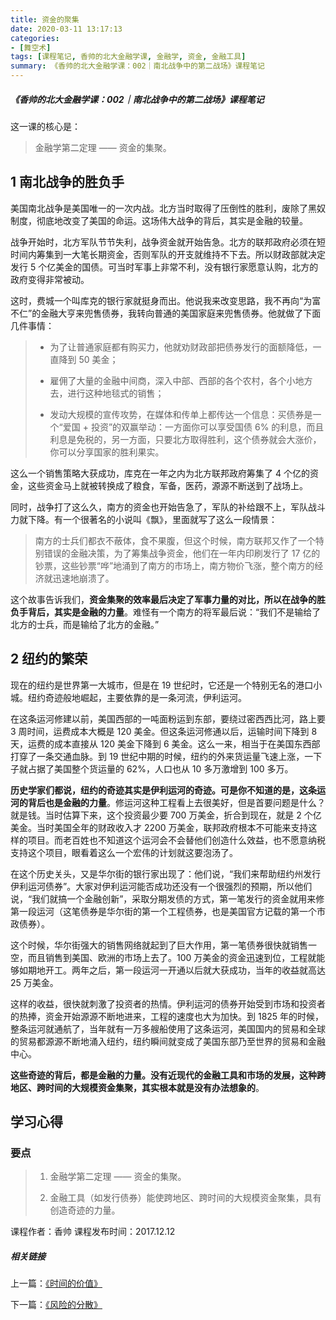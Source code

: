 ```yaml
---
title: 资金的聚集
date: 2020-03-11 13:17:13
categories:
- [舞空术]
tags: [课程笔记, 香帅的北大金融学课, 金融学, 资金, 金融工具]
summary: 《香帅的北大金融学课：002｜南北战争中的第二战场》课程笔记
---
```


##### 《香帅的北大金融学课：002｜南北战争中的第二战场》课程笔记

这一课的核心是：

> 金融学第二定理 —— 资金的集聚。

## 1 南北战争的胜负手

美国南北战争是美国唯一的一次内战。北方当时取得了压倒性的胜利，废除了黑奴制度，彻底地改变了美国的命运。这场伟大战争的背后，其实是金融的较量。  

战争开始时，北方军队节节失利，战争资金就开始告急。北方的联邦政府必须在短时间内筹集到一大笔长期资金，否则军队的开支就维持不下去。所以财政部就决定发行 5 个亿美金的国债。可当时军事上非常不利，没有银行家愿意认购，北方的政府变得非常被动。

这时，费城一个叫库克的银行家就挺身而出。他说我来改变思路，我不再向“为富不仁”的金融大亨来兜售债券，我转向普通的美国家庭来兜售债券。他就做了下面几件事情：

> * 为了让普通家庭都有购买力，他就劝财政部把债券发行的面额降低，一直降到 50 美金；
>
> * 雇佣了大量的金融中间商，深入中部、西部的各个农村，各个小地方去，进行这种地毯式的销售；
>
> * 发动大规模的宣传攻势，在媒体和传单上都传达一个信息：买债券是一个“爱国 + 投资”的双赢举动：一方面你可以享受国债 6% 的利息，而且利息是免税的，另一方面，只要北方取得胜利，这个债券就会大涨价，你可以分享国家的胜利果实。

这么一个销售策略大获成功，库克在一年之内为北方联邦政府筹集了 4 个亿的资金，这些资金马上就被转换成了粮食，军备，医药，源源不断送到了战场上。

同时，战争打了这么久，南方的资金也开始告急了，军队的补给跟不上，军队战斗力就下降。有一个很著名的小说叫《飘》，里面就写了这么一段情景：

> 南方的士兵们都衣不蔽体，食不果腹，但这个时候，南方联邦又作了一个特别错误的金融决策，为了筹集战争资金，他们在一年内印刷发行了 17 亿的钞票，这些钞票“哗”地涌到了南方的市场上，南方物价飞涨，整个南方的经济就迅速地崩溃了。

这个故事告诉我们，**资金集聚的效率最后决定了军事力量的对比，所以在战争的胜负手背后，其实是金融的力量**。难怪有一个南方的将军最后说：“我们不是输给了北方的士兵，而是输给了北方的金融。”

## 2 纽约的繁荣

现在的纽约是世界第一大城市，但是在 19 世纪时，它还是一个特别无名的港口小城。纽约奇迹般地崛起，主要依靠的是一条河流，伊利运河。

在这条运河修建以前，美国西部的一吨面粉运到东部，要绕过密西西比河，路上要 3 周时间，运费成本大概是 120 美金。但这条运河修通以后，运输时间下降到 8 天，运费的成本直接从 120 美金下降到 6 美金。这么一来，相当于在美国东西部打穿了一条交通血脉。到 19 世纪中期的时候，纽约的外来货运量飞速上涨，一下子就占据了美国整个货运量的 62%，人口也从 10 多万激增到 100 多万。

**历史学家们都说，纽约的奇迹其实是伊利运河的奇迹。可是你不知道的是，这条运河的背后也是金融的力量**。修运河这种工程看上去很美好，但是首要问题是什么？就是钱。当时估算下来，这个投资最少要 700 万美金，折合到现在，就是 2 个亿美金。当时美国全年的财政收入才 2200 万美金，联邦政府根本不可能来支持这样的项目。而老百姓也不知道这个运河会不会替他们创造什么效益，也不愿意纳税支持这个项目，眼看着这么一个宏伟的计划就这要泡汤了。

在这个历史关头，又是华尔街的银行家出现了：他们说，“我们来帮助纽约州发行伊利运河债券”。大家对伊利运河能否成功还没有一个很强烈的预期，所以他们说，“我们就搞一个金融创新”，采取分期发债的方式，第一笔发行的资金就用来修第一段运河（这笔债券是华尔街的第一个工程债券，也是美国官方记载的第一个市政债券）。

这个时候，华尔街强大的销售网络就起到了巨大作用，第一笔债券很快就销售一空，而且销售到美国、欧洲的市场上去了。100 万美金的资金迅速到位，工程就能够如期地开工。两年之后，第一段运河一开通以后就大获成功，当年的收益就高达 25 万美金。

这样的收益，很快就刺激了投资者的热情。伊利运河的债券开始受到市场和投资者的热捧，资金开始源源不断地进来，工程的速度也大为加快。到 1825 年的时候，整条运河就通航了，当年就有一万多艘船使用了这条运河，美国国内的贸易和全球的贸易都源源不断地涌入纽约，纽约瞬间就变成了美国东部乃至世界的贸易和金融中心。

**这些奇迹的背后，都是金融的力量。没有近现代的金融工具和市场的发展，这种跨地区、跨时间的大规模资金集聚，其实根本就是没有办法想象的**。

## 学习心得

### 要点

> 1. 金融学第二定理 —— 资金的集聚。
>
> 2. 金融工具（如发行债券）能使跨地区、跨时间的大规模资金聚集，具有创造奇迹的力量。


课程作者：香帅
课程发布时间：2017.12.12

##### 相关链接

上一篇：[《时间的价值》](/online-course-notes/xiang-shuai-de-bei-da-jin-rong-xue-ke/20171211_001-yi-wan-mei-jin-zeng-pin-li-de-mi-mi/)

下一篇：[《风险的分散》](/online-course-notes/xiang-shuai-de-bei-da-jin-rong-xue-ke/20171213_003-xian-dai-ren-ru-he-di-yu-feng-xian/)
